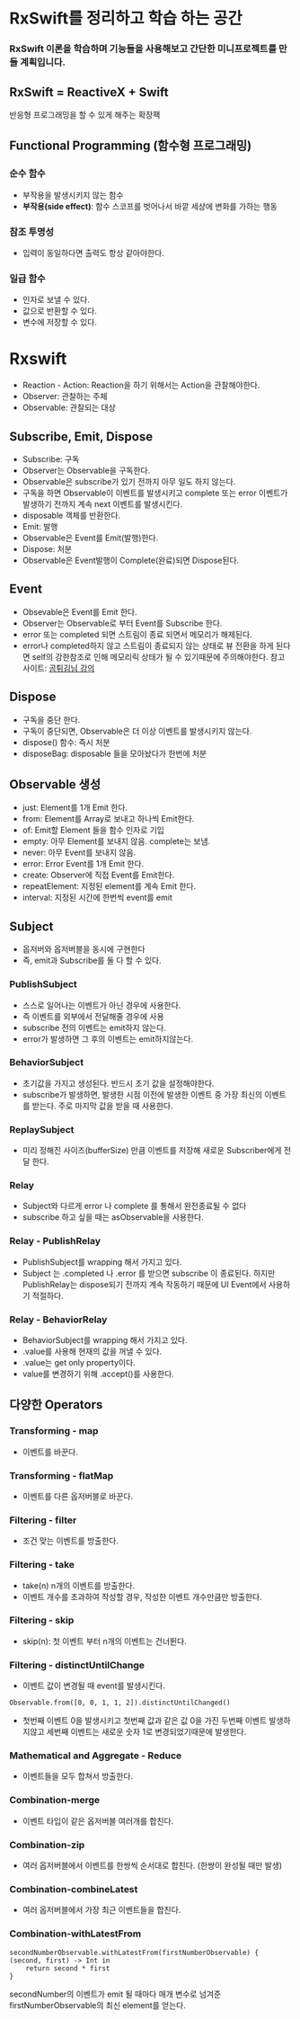 # RxSwift를 정리하고 학습 하는 공간

### RxSwift 이론을 학습하며 기능들을 사용해보고 간단한 미니프로젝트를 만들 계획입니다.

## RxSwift = ReactiveX + Swift
반응형 프로그래밍을 할 수 있게 해주는 확장팩


## Functional Programming (함수형 프로그래밍)

### 순수 함수
- 부작용을 발생시키지 않는 함수
- **부작용(side effect)**: 함수 스코프를 벗어나서 바깥 세상에 변화를 가하는 행동
 
### 참조 투명성

- 입력이 동일하다면 출력도 항상 같아야한다.

### 일급 함수
- 인자로 보낼 수 있다.
- 값으로 반환할 수 있다.
- 변수에 저장할 수 있다.

# Rxswift
- Reaction - Action: Reaction을 하기 위해서는 Action을 관찰해야한다.
- Observer: 관찰하는 주체
- Observable: 관찰되는 대상

## Subscribe, Emit, Dispose

- Subscribe: 구독
 - Observer는 Observable을 구독한다.
 - Observable은 subscribe가 있기 전까지 아무 일도 하지 않는다. 
 - 구독을 하면 Observable이 이벤트를 발생시키고 complete 또는 error 이벤트가 발생하기 전까지 계속 next 이벤트를 발생시킨다.
 - disposable 객체를 반환한다.
- Emit: 발행
 - Observable은 Event를 Emit(발행)한다.
- Dispose: 처분
 - Observable은 Event발행이 Complete(완료)되면 Dispose된다.

## Event

- Obsevable은 Event를 Emit 한다.
- Observer는 Observable로 부터 Event를 Subscribe 한다.
- error 또는 completed 되면 스트림이 종료 되면서 메모리가 해제된다.
- error나 completed하지 않고 스트림이 종료되지 않는 상태로 뷰 전환을 하게 된다면 self의 강한참조로 인해 메모리릭 상태가 될 수 있기때문에 주의해야한다.
참고 사이트: [곰튀김님 강의](https://www.youtube.com/watch?v=687KaKJ8B7U)

## Dispose

- 구독을 중단 한다.
- 구독이 중단되면, Observable은 더 이상 이벤트를 발생시키지 않는다.
- dispose() 함수: 즉시 처분
- disposeBag: disposable 들을 모아놨다가 한번에 처분

## Observable 생성

- just: Element를 1개 Emit 한다.
- from: Element를 Array로 보내고 하나씩 Emit한다.
- of: Emit할 Element 들을 함수 인자로 기입
- empty: 아무 Element를 보내지 않음. complete는 보냄.
- never: 아무 Event를 보내지 않음.
- error: Error Event를 1개 Emit 한다.
- create: Observer에 직접 Event를 Emit한다.
- repeatElement: 지정된 element를 계속 Emit 한다.
- interval: 지정된 시간에 한번씩 event를 emit

## Subject
- 옵저버와 옵저버블을 동시에 구현한다
- 즉, emit과 Subscribe를 둘 다 할 수 있다.

### PublishSubject
- 스스로 일어나는 이벤트가 아닌 경우에 사용한다.
 - 즉 이벤트를 외부에서 전달해줄 경우에 사용 
- subscribe 전의 이벤트는 emit하지 않는다.
- error가 발생하면 그 후의 이벤트는 emit하지않는다.

### BehaviorSubject
- 초기값을 가지고 생성된다. 반드시 초기 값을 설정해야한다.
- subscribe가 발생하면, 발생한 시점 이전에 발생한 이벤트 중 가장 최신의 이벤트를 받는다. 주로 마지막 값을 받을 때 사용한다.

### ReplaySubject
- 미리 정해진 사이즈(bufferSize) 만큼 이벤트를 저장해 새로운 Subscriber에게 전달 한다. 

### Relay
- Subject와 다르게 error 나 complete 를 통해서 완전종료될 수 없다
- subscribe 하고 싶을 때는 asObservable을 사용한다.

### Relay - PublishRelay
- PublishSubject를 wrapping 해서 가지고 있다.
- Subject 는 .completed 나 .error 를 받으면 subscribe 이 종료된다. 하지만 PublishRelay는 dispose되기 전까지 계속 작동하기 때문에 UI Event에서 사용하기 적절하다.

### Relay - BehaviorRelay
- BehaviorSubject를 wrapping 해서 가지고 있다.
- .value를 사용해 현재의 값을 꺼낼 수 있다.
- .value는 get only property이다.
- value를 변경하기 위해 .accept()를 사용한다.

## 다양한 Operators

### Transforming - map
- 이벤트를 바꾼다.

### Transforming - flatMap
- 이벤트를 다른 옵저버블로 바꾼다.

### Filtering - filter
- 조건 맞는 이벤트를 방출한다.

### Filtering - take
- take(n) n개의 이벤트를 방출한다.
- 이벤트 개수를 초과하여 작성할 경우, 작성한 이벤트 개수만큼만 방출한다.

### Filtering - skip
- skip(n): 첫 이벤트 부터 n개의 이벤트는 건너뛴다.


### Filtering - distinctUntilChange
- 이벤트 값이 변경될 때 event를 발생시킨다.

```
Observable.from([0, 0, 1, 1, 2]).distinctUntilChanged()
```

- 첫번째 이벤트 0을 발생시키고 첫번째 값과 같은 값 0을 가진 두번째 이벤트 발생하지않고 세번째 이벤트는 새로운 숫자 1로 변경되었기때문에 발생한다.

### Mathematical and Aggregate - Reduce
- 이벤트들을 모두 합쳐서 방출한다.

### Combination-merge
- 이벤트 타입이 같은 옵저버블 여러개를 합친다.

### Combination-zip
- 여러 옵저버블에서 이벤트를 한쌍씩 순서대로 합친다. (한쌍이 완성될 때만 발생)

### Combination-combineLatest
- 여러 옵저버블에서 가장 최근 이벤트들을 합친다.

### Combination-withLatestFrom
```
secondNumberObservable.withLatestFrom(firstNumberObservable) { (second, first) -> Int in
    return second * first 
}
```
secondNumber의 이벤트가 emit 될 때마다 매개 변수로 넘겨준 firstNumberObservable의 최신 element를 얻는다.

